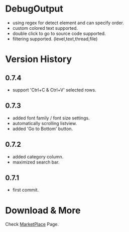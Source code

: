 # DebugOutput
* using regex for detect element and can specify order.
* custom colored text supported.
* double click to go to source code supported.
* filtering supported. (level,text,thread,file)

# Version History
## 0.7.4
- support 'Ctrl+C & Ctrl+V' selected rows.
## 0.7.3
- added font family / font size settings.
- automatically scrolling listview.
- added 'Go to Bottom' button.
## 0.7.2
- added category column.
- maximized search bar.
## 0.7.1
- first commit.

# Download & More
Check [MarketPlace](https://marketplace.visualstudio.com/items?itemName=BlackSmith01.Debugoutput) Page.
